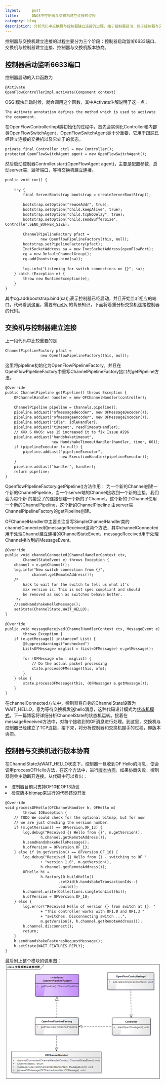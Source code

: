 ```yaml
---
layout:     post
title:      ONOS中控制器与交换机建立连接的过程
category: blog
description: 分析代码中交换机与控制器建立连接的过程，始于控制器启动，终于控制器与交换机版本协商。
---
```


控制器与交换机建立连接的过程主要分为三个阶段：控制器启动监听6633端口、交换机与控制器建立连接、控制器与交换机版本协商。

## 控制器启动监听6633端口

控制器启动的入口函数为

    @Activate
    OpenFlowControllerImpl.activate(Component context)
OSGI模块启动时候，就会调用这个函数，其中Activate注解说明了这一点：
    
    The Activate annotation defines the method which is used to activate the component.
在OpenFlowControllerImpl类初始化的过程中，首先会实例化Controller和内部类OpenFlowSwitchAgent，OpenFlowSwitchAgent类十分重要，它用于跟踪已经建立连接的交换机以及它处于的状态。

    private final Controller ctrl = new Controller();
    protected OpenFlowSwitchAgent agent = new OpenFlowSwitchAgent();

然后启动控制器Controller.start(OpenFlowAgent agent)，主要是配置参数，启动server端，监听端口，等待交换机建立连接。

    public void run() {

        try {
            final ServerBootstrap bootstrap = createServerBootStrap();

            bootstrap.setOption("reuseAddr", true);
            bootstrap.setOption("child.keepAlive", true);
            bootstrap.setOption("child.tcpNoDelay", true);
            bootstrap.setOption("child.sendBufferSize", Controller.SEND_BUFFER_SIZE);

            ChannelPipelineFactory pfact =
                    new OpenflowPipelineFactory(this, null);
            bootstrap.setPipelineFactory(pfact);
            InetSocketAddress sa = new InetSocketAddress(openFlowPort);
            cg = new DefaultChannelGroup();
            cg.add(bootstrap.bind(sa));

            log.info("Listening for switch connections on {}", sa);
        } catch (Exception e) {
            throw new RuntimeException(e);
        }
    }

其中cg.add(bootstrap.bind(sa));表示控制器已经启动，并且开始监听相应的端口。代码看到这里，需要有[netty][] 的背景知识，下面将着重分析交换机连接控制器的代码。

## 交换机与控制器建立连接
上一段代码中比较重要的是

    ChannelPipelineFactory pfact =
                    new OpenflowPipelineFactory(this, null);
这里将pipeline初始化为OpenFlowPipelineFactory，并且在OpenFlowPipelineFactory中重写ChannelPipelineFactory接口的getPipeline方法。

    @Override
    public ChannelPipeline getPipeline() throws Exception {
        OFChannelHandler handler = new OFChannelHandler(controller);

        ChannelPipeline pipeline = Channels.pipeline();
        pipeline.addLast("ofmessagedecoder", new OFMessageDecoder());
        pipeline.addLast("ofmessageencoder", new OFMessageEncoder());
        pipeline.addLast("idle", idleHandler);
        pipeline.addLast("timeout", readTimeoutHandler);
        // XXX S ONOS: was 15 increased it to fix Issue #296
        pipeline.addLast("handshaketimeout",
                         new HandshakeTimeoutHandler(handler, timer, 60));
        if (pipelineExecutor != null) {
            pipeline.addLast("pipelineExecutor",
                             new ExecutionHandler(pipelineExecutor));
        }
        pipeline.addLast("handler", handler);
        return pipeline;
    }
OpenflowPipelineFactory.getPipeline()方法作用：
为一个新的Channel创建一个新的ChannelPipeline，当一个server端的Channel接收到一个新的连接，我们会为每个新
的接受了的连接创建一个新的子Channel。这个新的子Channel使用一个新的ChannelPipeline，这个新的ChannelPipeline
由server端ChannelPipelineFactory的getPipeline创建。

OFChannelHandler中主要关注复写SimpleChannelHandler类的channelConnected和messageReceived这两个方法，其中channelConnected用于处理Channel建立连接的ChannelStateEvent，messageReceived用于处理Channel接收到的MessageEvent。

    @Override
    public void channelConnected(ChannelHandlerContext ctx,
            ChannelStateEvent e) throws Exception {
        channel = e.getChannel();
        log.info("New switch connection from {}",
                channel.getRemoteAddress());
        /*
            hack to wait for the switch to tell us what it's
            max version is. This is not spec compliant and should
            be removed as soon as switches behave better.
         */
        //sendHandshakeHelloMessage();
        setState(ChannelState.WAIT_HELLO);
    }

    @Override
    public void messageReceived(ChannelHandlerContext ctx, MessageEvent e)
            throws Exception {
        if (e.getMessage() instanceof List) {
            @SuppressWarnings("unchecked")
            List<OFMessage> msglist = (List<OFMessage>) e.getMessage();

            for (OFMessage ofm : msglist) {
                // Do the actual packet processing
                state.processOFMessage(this, ofm);
            }
        } else {
            state.processOFMessage(this, (OFMessage) e.getMessage());
        }
    }

在channelConnected方法中，控制器将自身的ChannelState设置为WAIT_HELLO，意为等待交换机发送hello消息，这种代码设计模式为[状态机模式][]。下一篇博客将详细分析ChannelState的状态机运转。接着在messageReceived方法中，对每个接收到的OF消息进行处理。到这里，交换机与控制器已经建立了TCP连接，接下来，将分析控制器和交换机握手的过程，即版本协商。

## 控制器与交换机进行版本协商
在ChannelState为WAIT_HELLO状态下，控制器一旦收到OF Hello的消息，便会调用processOFHello方法，在这个方法中，进行[版本协商][]，如果协商失败，控制器则会主动断开连接。从代码中可以看出：
<li>控制器目前只支持OF10和OF13协议</li>
<li>检查版本bitmap来进行的代码还没开发</li>

    @Override
    void processOFHello(OFChannelHandler h, OFHello m)
            throws IOException {
        // TODO We could check for the optional bitmap, but for now
        // we are just checking the version number.
        if (m.getVersion() == OFVersion.OF_13) {
            log.debug("Received {} Hello from {}", m.getVersion(),
                    h.channel.getRemoteAddress());
            h.sendHandshakeHelloMessage();
            h.ofVersion = OFVersion.OF_13;
        } else if (m.getVersion() == OFVersion.OF_10) {
            log.debug("Received {} Hello from {} - switching to OF "
                    + "version 1.0", m.getVersion(),
                    h.channel.getRemoteAddress());
            OFHello hi =
                    h.factory10.buildHello()
                            .setXid(h.handshakeTransactionIds--)
                            .build();
            h.channel.write(Collections.singletonList(hi));
            h.ofVersion = OFVersion.OF_10;
        } else {
            log.error("Received Hello of version {} from switch at {}. "
                    + "This controller works with OF1.0 and OF1.3 "
                    + "switches. Disconnecting switch ...",
                    m.getVersion(), h.channel.getRemoteAddress());
            h.channel.disconnect();
            return;
        }
        h.sendHandshakeFeaturesRequestMessage();
        h.setState(WAIT_FEATURES_REPLY);
    }

最后附上整个模块的调用图：
![switch connection established](/images/githubpages/switch-connection-established.png)

[netty]:http://www.importnew.com/7669.html "netty"
[状态机模式]:http://www.importnew.com/7669.html "状态机模式"
[版本协商]:http://flowgrammable.org/sdn/openflow/state-machine/ "版本协商"
